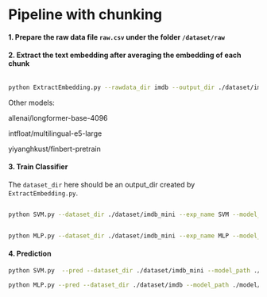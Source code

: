 # Pipeline with chunking

#### 1. Prepare the raw data file `raw.csv` under the folder `/dataset/raw`

#### 2. Extract the text embedding after averaging the embedding of each chunk

```bash

python ExtractEmbedding.py --rawdata_dir imdb --output_dir ./dataset/imdb_mini  --model intfloat/multilingual-e5-large --device mps --tiny_mode
```
Other models:

allenai/longformer-base-4096

intfloat/multilingual-e5-large

yiyanghkust/finbert-pretrain

#### 3. Train Classifier
The `dataset_dir` here should be an output_dir created by `ExtractEmbedding.py`.
```bash

python SVM.py --dataset_dir ./dataset/imdb_mini --exp_name SVM --model_dir ./model/
```

```bash

python MLP.py --dataset_dir ./dataset/imdb_mini --exp_name MLP --model_dir ./model/ --num_epochs 8
```

#### 4. Prediction

```bash
python SVM.py  --pred --dataset_dir ./dataset/imdb_mini --model_path ./model/SVM/pooling/SVM_TIME_STAMP.joblib
```

```bash
python MLP.py --pred --dataset_dir ./dataset/imdb --model_path ./model/MLP/pooling/MLP_TIME_STAMP.pt
```
